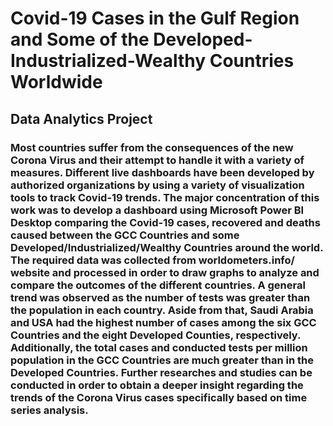 # Covid-19 Cases in the Gulf Region and Some of the Developed-Industrialized-Wealthy Countries Worldwide

## Data Analytics Project


### Most countries suffer from the consequences of the new Corona Virus and their attempt to handle it with a variety of measures. Different live dashboards have been developed by authorized organizations by using a variety of visualization tools to track Covid-19 trends. The major concentration of this work was to develop a dashboard using Microsoft Power BI Desktop comparing the Covid-19 cases, recovered and deaths caused between the GCC Countries and some Developed/Industrialized/Wealthy Countries around the world. The required data was collected from worldometers.info/ website and processed in order to draw graphs to analyze and compare the outcomes of the different countries. A general trend was observed as the number of tests was greater than the population in each country. Aside from that, Saudi Arabia and USA had the highest number of cases among the six GCC Countries and the eight Developed Counties, respectively. Additionally, the total cases and conducted tests per million population in the GCC Countries are much greater than in the Developed Countries. Further researches and studies can be conducted in order to obtain a deeper insight regarding the trends of the Corona Virus cases specifically based on time series analysis.
